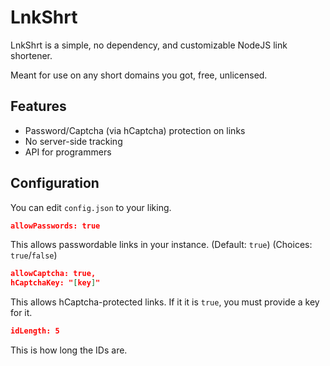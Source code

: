 # LnkShrt
LnkShrt is a simple, no dependency, and customizable NodeJS link shortener.

Meant for use on any short domains you got, free, unlicensed.

## Features
- Password/Captcha (via hCaptcha) protection on links
- No server-side tracking
- API for programmers

## Configuration
You can edit ``config.json`` to your liking.

```json
allowPasswords: true
```
This allows passwordable links in your instance. (Default: ``true``) (Choices: ``true``/``false``)

```json
allowCaptcha: true,
hCaptchaKey: "[key]"
```
This allows hCaptcha-protected links. If it it is ``true``, you must provide a key for it.

```json
idLength: 5
```
This is how long the IDs are.